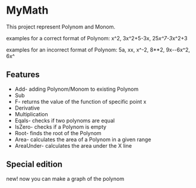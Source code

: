 MyMath
=========

This project represent Polynom and Monom.


examples for a correct format of Polynom:
x^2, 3x^2+5-3x, 25*x^7-3*x^2+3

examples for an incorrect format of Polynom:
5a, xx, x^-2, 8**2, 9x--6x^2, 6x^


Features
--------
- Add- adding Polynom/Monom to existing Polynom
- Sub
- F-  returns the value of the function of specific point x
- Derivative
- Multiplication
- Eqals- checks if two polynoms are equal
- IsZero- checks if a Polynom is empty
- Root- finds the root of the Polynom
- Area- calculates the area of a Polynom in a given range 
- AreaUnder- calculates the area under the X line

Special edition
--------
new! now you can make a graph of the polynom
